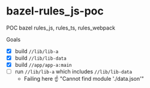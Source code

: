 # bazel-rules_js-poc
POC bazel rules_js, rules_ts, rules_webpack

Goals
- [x] build `//lib/lib-a` 
- [x] build `//lib/lib-data` 
- [x] build `//app/app-a:main`
- [ ] run `//lib/lib-a` which includes `//lib/lib-data`
  - Failing here ☝️ "Cannot find module './data.json'"
